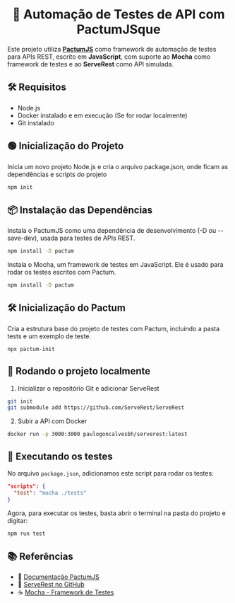 <h1 style="text-align: center;">🤖 Automação de Testes de API com PactumJSque</h1>

Este projeto utiliza [**PactumJS**](https://pactumjs.github.io/) como framework de automação de testes para APIs REST, escrito em **JavaScript**, com suporte ao **Mocha** como framework de testes e ao **ServeRest** como API simulada.

## 🛠️ Requisitos

- Node.js
- Docker instalado e em execução (Se for rodar localmente)
- Git instalado


## 🟢 Inicialização do Projeto
Inicia um novo projeto Node.js e cria o arquivo package.json, onde ficam as dependências e scripts do projeto

```bash
npm init
```

## 📦 Instalação das Dependências
Instala o PactumJS como uma dependência de desenvolvimento (-D ou --save-dev), usada para testes de APIs REST.

```bash
npm install -D pactum
```

Instala o Mocha, um framework de testes em JavaScript. Ele é usado para rodar os testes escritos com Pactum.

```bash
npm install -D pactum
```

## 🛠️ Inicialização do Pactum
Cria a estrutura base do projeto de testes com Pactum, incluindo a pasta tests e um exemplo de teste.

```bash
npx pactum-init
```

## 🚀 Rodando o projeto localmente
1. Inicializar o repositório Git e adicionar ServeRest

```bash
git init
git submodule add https://github.com/ServeRest/ServeRest
```

2. Subir a API com Docker
```bash
docker run -p 3000:3000 paulogoncalvesbh/serverest:latest
```

## 🧪 Executando os testes

No arquivo `package.json`, adicionamos este script para rodar os testes:

```json
"scripts": {
  "test": "mocha ./tests"
}
```

Agora, para executar os testes, basta abrir o terminal na pasta do projeto e digitar:
```bash
npm run test
```

## 📚 Referências

- 🔗 [Documentação PactumJS](https://pactumjs.github.io/)
- 🐳 [ServeRest no GitHub](https://github.com/ServeRest/ServeRest)
- ☕ [Mocha - Framework de Testes](https://mochajs.org/)